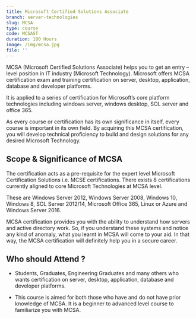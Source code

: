 ```yaml
---
title: Microsoft Certified Solutions Associate
branch: server-technologies
slug: MCSA
type: course
code: MCSAST
duration: 180 Hours
image: /img/mcsa.jpg
file: ''
---
```

MCSA (Microsoft Certified Solutions Associate) helps you to get an entry – level position in IT industry (Microsoft Technology). Microsoft offers MCSA certification exam and training certification on server, desktop, application, database and developer platforms.

It is applied to a series of certification for Microsoft’s core platform technologies including windows server, windows desktop, SOL server and office 365.

As every course or certification has its own significance in itself, every course is important in its own field. By acquiring this MCSA certification, you will develop technical proficiency to build and design solutions for any desired Microsoft Technology.


## Scope & Significance of MCSA

The certification acts as a pre-requisite for the expert level Microsoft Certification Solutions i.e.MCSE certifications. There exists 8 certifications currently aligned to core Microsoft Technologies at MCSA level.

These are Windows Server 2012, Windows Server 2008, Windows 10, Windows 8, SOL Server 2012/14, Microsoft Office 365, Linux or Azure and Windows Server 2016.

MCSA certification provides you with the ability to understand how servers and active directory work. So, if you understand these systems and notice any kind of anomaly, what you learnt in MCSA will come to your aid. In that way, the MCSA certification will definitely help you in a secure career.


## Who should Attend ?

- Students, Graduates, Engineering Graduates and many others who wants certification on server, desktop, application, database and developer platforms.

- This course is aimed for both those who have and do not have prior knowledge of MCSA. It is a beginner to advanced level course to familiarize you with MCSA.
